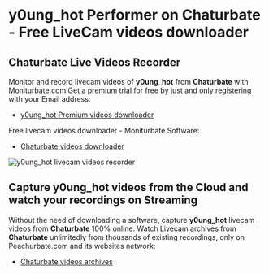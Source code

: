 # y0ung_hot Performer on Chaturbate - Free LiveCam videos downloader

## Chaturbate Live Videos Recorder

Monitor and record livecam videos of **y0ung_hot** from **Chaturbate** with Moniturbate.com
Get a premium trial for free by just and only registering with your Email address:
* [y0ung_hot Premium videos downloader](https://moniturbate.com/request-demo-licence-key.html)

Free livecam videos downloader - Moniturbate Software:
* [Chaturbate videos downloader](https://moniturbate.com/moniturbate-download-software.html)

![y0ung_hot livecam videos recorder](https://peachurnet.com/templates/moniturbate-software.png)


## Capture y0ung_hot videos from the Cloud and watch your recordings on Streaming

Without the need of downloading a software, capture **y0ung_hot** livecam videos from **Chaturbate** 100% online.
Watch Livecam archives from **Chaturbate** unlimitedly from thousands of existing recordings, only on Peachurbate.com and its websites network:
* [Chaturbate videos archives](https://peachurnet.com/)
